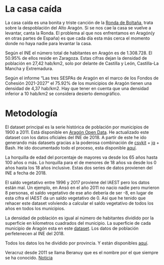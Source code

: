 # La casa caída

La casa caída es una bonita y triste canción de la [Ronda de Boltaña](http://www.rondadors.com/d2/18/d2_18.php), trata sobre la despoblación del Alto Aragón. Si se nos cae la casa se vuelve a levantar, canta la Ronda. El problema al que nos enfrentamos en Aragón(y en otras partes de España) es que cada día esta más cerca el momento donde no haya nadie para levantar la casa.

Según el INE el número total de habitantes en Aragón es de 1.308.728. El 50.95% de ellos reside en Zaragoza. Estas cifras dejan la densidad de población en 27,42 hab/km2, solo por delante de Castilla y León, Castilla-La Mancha y Extremadura.

Según el informe “Las tres SESPAs de Aragón en el marco de los Fondos de Cohesión 2021-2027” el 75.92% de los municipios de Aragón tienen una densidad de 4,37 hab/km2. Hay que tener en cuenta que una densidad inferior a 10 hab/km2 se considera desierto demográfico.

# Metodología

El dataset principal es la serie histórica de población por municipios de 1900 a 2011. Está disponible en [Aragón Open Data](https://opendata.aragon.es/datos/catalogo/dataset/serie-historica-de-poblacion-municipios). He actualizado este dataset con los datos oficiales del INE de 2018. A partir de este he ido generando más datasets gracias a la poderosa combinación de [csvkit](https://csvkit.readthedocs.io/en/1.0.3/) + [jq](https://stedolan.github.io/jq/) + Bash. He ido documentado todo el proceso, esta disponible [aquí](https://github.com/jorgeatgu/la-casa-caida/blob/master/data/readme.md).

La horquilla de edad del porcentaje de mayores va desde los 65 años hasta 100 años o más. Lo horquilla para el de menores de 18 años va desde los 0 años hasta los 18 años inclusive. Estas dos series de datos provienen del INE a fecha de 2018.

El saldo vegetativo entre 1996 y 2017 proviene del IAEST pero los datos están mal. Un ejemplo, en Ansó en el año 2011 no nacio nadie pero murieron 8 personas, el saldo vegetativo de ese año debería de ser -8, en lugar de esta cifra el IAEST da un saldo vegetativo de 0. Así que he tenido que rehacer este dataset volviendo a calcular el saldo vegetativo de todos los años en todos los municipios.

La densidad de población es igual al número de habitantes dividido por la superficie en kilometros cuadrados del municipio. La superficie de cada municipio de Aragón esta en este [dataset](https://gist.githubusercontent.com/jorgeatgu/40eaa471b02add6d9a7a9aca33fc8bd5/raw/ef7d384a0749df4f9b3594c76b432026344b0df9/aragon.json). Los datos de población perfetenecen al INE del 2018.

Todos los datos los he dividido por provincia. Y están disponibles [aquí](https://github.com/jorgeatgu/la-casa-caida/tree/master/data).

Veracruz desde 2011 se llama Beranuy que es el nombre por el que siempre se ha conocido. [Noticia](https://www.elperiodicodearagon.com/noticias/aragon/el-municipio-de-veracruz-se-llama-desde-ayer-beranuy_679601.html)
